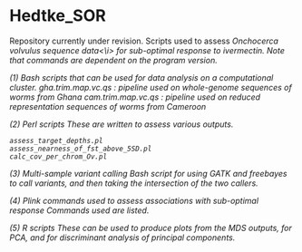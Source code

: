 # Hedtke_SOR
 Repository currently under revision.
 Scripts used to assess <i>Onchocerca volvulus sequence data<\i> for sub-optimal response to ivermectin.
 Note that commands are dependent on the program version.
 
 
 (1) Bash scripts that can be used for data analysis on a computational cluster.
 	gha.trim.map.vc.qs : pipeline used on whole-genome sequences of worms from Ghana
  	cam.trim.map.vc.qs : pipeline used on reduced representation sequences of worms from Cameroon
 
 (2) Perl scripts
 These are written to assess various outputs.
	
 	assess_target_depths.pl
  	assess_nearness_of_fst_above_5SD.pl
   	calc_cov_per_chrom_Ov.pl

(3) Multi-sample variant calling 
Bash script for using GATK and freebayes to call variants, and then taking the intersection of the two callers.

(4) Plink commands used to assess associations with sub-optimal response
Commands used are listed.

(5) R scripts
These can be used to produce plots from the MDS outputs, for PCA, and for discriminant analysis of principal components.
